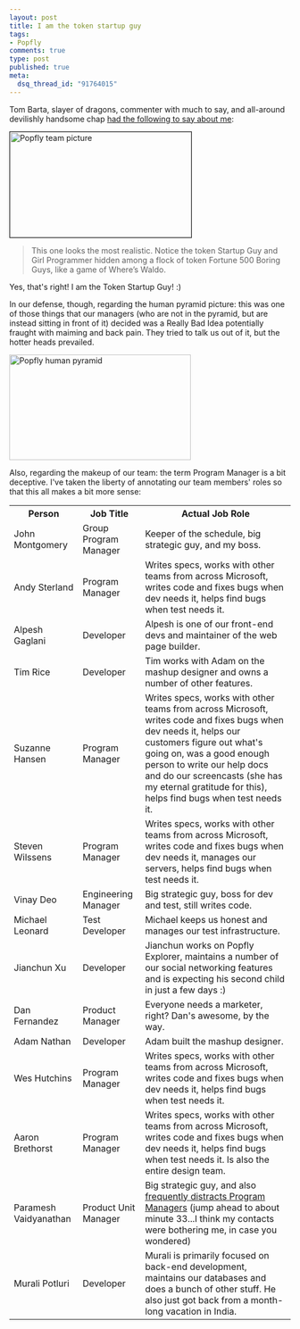 ```yaml
--- 
layout: post
title: I am the token startup guy
tags: 
- Popfly
comments: true
type: post
published: true
meta: 
  dsq_thread_id: "91764015"
---
```

Tom Barta, slayer of dragons, commenter with much to say, and all-around devilishly handsome chap <a href="http://tombarta.wordpress.com/2007/05/20/microsofts-startup-company-simulation/">had the following to say about me</a>:

  <img border="1" width="325" src="http://www.popfly.ms/Overview/images/team/group.jpg" alt="Popfly team picture" height="189" style="width: 325px; height: 189px" />
  <blockquote>This one looks the most realistic. Notice the token Startup Guy and Girl Programmer hidden among a flock of token Fortune 500 Boring Guys, like a game of Where’s Waldo.</blockquote>
  Yes, that's right! I am the Token Startup Guy! :)

  In our defense, though, regarding the human pyramid picture: this was one of those things that our managers (who are not in the pyramid, but are instead sitting in front of it) decided was a Really Bad Idea potentially fraught with maiming and back pain. They tried to talk us out of it, but the hotter heads prevailed.

  <img width="325" src="http://www.popfly.ms/Overview/images/team/pyramid.jpg" alt="Popfly human pyramid" height="189" style="width: 325px; height: 189px" title="Popfly human pyramid" />

  Also, regarding the makeup of our team: the term Program Manager is a bit deceptive. I've taken the liberty of annotating our team members' roles so that this all makes a bit more sense:
  <table>
  <tr>
  <th>Person</th>
  <th>Job Title</th>
  <th>Actual Job Role</th>
  </tr>
  <tr>
  <td>John Montgomery</td>
  <td>Group Program Manager</td>
  <td>Keeper of the schedule, big strategic guy, and my boss.</td>
  </tr>
  <tr>
  <td>Andy Sterland</td>
  <td>Program Manager</td>
  <td>Writes specs, works with other teams from across Microsoft, writes code and fixes bugs when dev needs it, helps find bugs when test needs it.</td>
  </tr>
  <tr>
  <td>Alpesh Gaglani</td>
  <td>Developer</td>
  <td>Alpesh is one of our front-end devs and maintainer of the web page builder.</td>
  </tr>
  <tr>
  <td>Tim Rice</td>
  <td>Developer</td>
  <td>Tim works with Adam on the mashup designer and owns a number of other features.</td>
  </tr>
  <tr>
  <td>Suzanne Hansen</td>
  <td>Program Manager</td>
  <td>Writes specs, works with other teams from across Microsoft, writes code and fixes bugs when dev needs it, helps our customers figure out what's going on, was a good enough person to write our help docs and do our screencasts (she has my eternal gratitude for this), helps find bugs when test needs it.</td>
  </tr>
  <tr>
  <td>Steven Wilssens</td>
  <td>Program Manager</td>
  <td>Writes specs, works with other teams from across Microsoft, writes code and fixes bugs when dev needs it, manages our servers, helps find bugs when test needs it.</td>
  </tr>
  <tr>
  <td>Vinay Deo</td>
  <td>Engineering Manager</td>
  <td>Big strategic guy, boss for dev and test, still writes code.</td>
  </tr>
  <tr>
  <td>Michael Leonard</td>
  <td>Test Developer</td>
  <td>Michael keeps us honest and manages our test infrastructure.</td>
  </tr>
  <tr>
  <td>Jianchun Xu</td>
  <td>Developer</td>
  <td>Jianchun works on Popfly Explorer, maintains a number of our social networking features and is expecting his second child in just a few days :)</td>
  </tr>
  <tr>
  <td>Dan Fernandez</td>
  <td>Product Manager</td>
  <td>Everyone needs a marketer, right? Dan's awesome, by the way.</td>
  </tr>
  <tr>
  <td>Adam Nathan</td>
  <td>Developer</td>
  <td>Adam built the mashup designer.</td>
  </tr>
  <tr>
  <td>Wes Hutchins</td>
  <td>Program Manager</td>
  <td>Writes specs, works with other teams from across Microsoft, writes code and fixes bugs when dev needs it, helps find bugs when test needs it.</td>
  </tr>
  <tr>
  <td>Aaron Brethorst</td>
  <td>Program Manager</td>
  <td>Writes specs, works with other teams from across Microsoft, writes code and fixes bugs when dev needs it, helps find bugs when test needs it. Is also the entire design team.</td>
  </tr>
  <tr>
  <td>Paramesh Vaidyanathan</td>
  <td>Product Unit Manager</td>
  <td>Big strategic guy, and also <a href="http://channel9.msdn.com/ShowPost.aspx?PostID=308517">frequently distracts Program Managers</a> (jump ahead to about minute 33...I think my contacts were bothering me, in case you wondered)</td>
  </tr>
  <tr>
  <td>Murali Potluri</td>
  <td>Developer</td>
  <td>
  Murali is primarily focused on back-end development, maintains our databases and does a bunch of other stuff. He also just got back from a month-long vacation in India.</td>
  </tr>
  </table>
